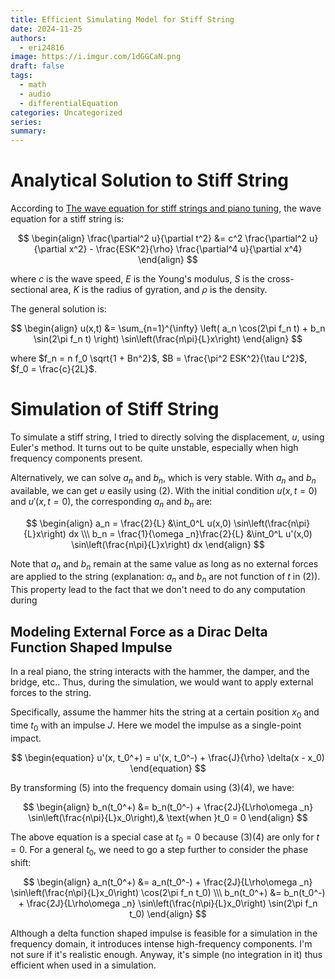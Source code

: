```yaml
---
title: Efficient Simulating Model for Stiff String
date: 2024-11-25
authors:
  - eri24816
image: https://i.imgur.com/1dGGCaN.png
draft: false
tags:
  - math
  - audio
  - differentialEquation
categories: Uncategorized
series: 
summary:
---
```

# Analytical Solution to Stiff String

According to [The wave equation for stiff strings and piano tuning](https://upcommons.upc.edu/bitstream/handle/2117/101752/GraciaSanz.piano.RSCM.2017.pdf), the wave equation for a stiff string is:

$$
\begin{align}
\frac{\partial^2 u}{\partial t^2} &= c^2 \frac{\partial^2 u}{\partial x^2} - \frac{ESK^2}{\rho} \frac{\partial^4 u}{\partial x^4}
\end{align}
$$

where $c$ is the wave speed, $E$ is the Young's modulus, $S$ is the cross-sectional area, $K$ is the radius of gyration, and $\rho$ is the density.

The general solution is:

$$
\begin{align}
u(x,t) &= \sum_{n=1}^{\infty} \left( a_n \cos(2\pi f_n t) + b_n \sin(2\pi f_n t) \right) \sin\left(\frac{n\pi}{L}x\right)
\end{align}
$$

where $f_n = n f_0 \sqrt{1 + Bn^2}$, $B = \frac{\pi^2 ESK^2}{\tau L^2}$, $f_0 = \frac{c}{2L}$.

  

# Simulation of Stiff String

To simulate a stiff string, I tried to directly solving the displacement, $u$, using Euler's method. It turns out to be quite unstable, especially when high frequency components present.

Alternatively, we can solve $a_n$ and $b_n$, which is very stable. With $a_n$ and $b_n$ available, we can get $u$ easily using (2). With the initial condition $u(x,t=0)$ and $u'(x,t=0)$, the corresponding $a_n$ and $b_n$ are:
  

$$
\begin{align}
a_n = \frac{2}{L} &\int_0^L u(x,0) \sin\left(\frac{n\pi}{L}x\right) dx \\\
b_n = \frac{1}{\omega _n}\frac{2}{L} &\int_0^L u'(x,0) \sin\left(\frac{n\pi}{L}x\right) dx
\end{align}
$$

Note that $a_n$ and $b_n$ remain at the same value as long as no external forces are applied to the string (explanation: $a_n$ and $b_n$ are not function of $t$ in $(2)$). This property lead to the fact that we don't need to do any computation during
## Modeling External Force as a Dirac Delta Function Shaped Impulse

  
In a real piano, the string interacts with the hammer, the damper, and the bridge, etc.. Thus, during the simulation, we would want to apply external forces to the string.

Specifically, assume the hammer hits the string at a certain position $x_0$ and time $t_0$ with an impulse $J$. Here we model the impulse as a single-point impact.

$$
\begin{equation}
u'(x, t_0^+) = u'(x, t_0^-) +
\frac{J}{\rho} \delta(x - x_0)
\end{equation}
$$

By transforming (5) into the frequency domain using (3)(4), we have:

$$
\begin{align}
b_n(t_0^+) &= b_n(t_0^-) + \frac{2J}{L\rho\omega _n} \sin\left(\frac{n\pi}{L}x_0\right),& \text{when }t_0 = 0
\end{align}
$$

The above equation is a special case at $t_0 = 0$ because (3)(4) are only for $t = 0$. For a general $t_0$, we need to go a step further to consider the phase shift:

$$
\begin{align}
a_n(t_0^+) &= a_n(t_0^-) + \frac{2J}{L\rho\omega _n} \sin\left(\frac{n\pi}{L}x_0\right) \cos(2\pi f_n t_0) \\\
b_n(t_0^+) &= b_n(t_0^-) + \frac{2J}{L\rho\omega _n} \sin\left(\frac{n\pi}{L}x_0\right) \sin(2\pi f_n t_0)
\end{align}
$$

Although a delta function shaped impulse is feasible for a simulation in the frequency domain, it introduces intense high-frequency components. I'm not sure if it's realistic enough. Anyway, it's simple (no integration in it) thus efficient when used in a simulation.
